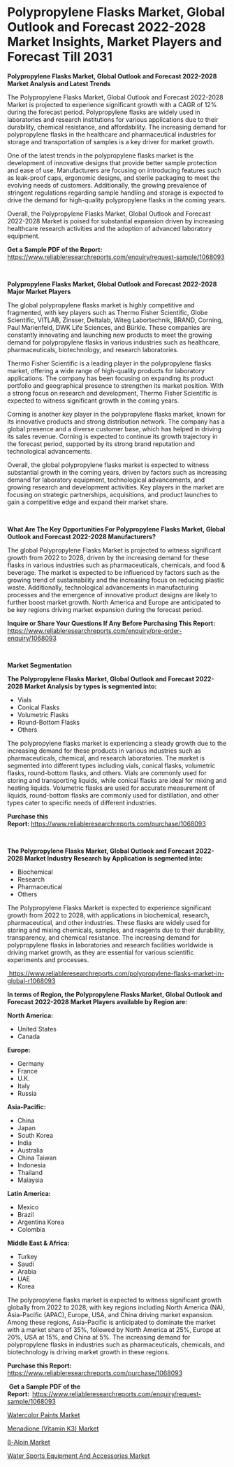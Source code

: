 <p><h1>Polypropylene Flasks Market, Global Outlook and Forecast 2022-2028 Market Insights, Market Players and Forecast Till 2031</h1></p><p><strong>Polypropylene Flasks Market, Global Outlook and Forecast 2022-2028 Market Analysis and Latest Trends</strong></p>
<p><p>The Polypropylene Flasks Market, Global Outlook and Forecast 2022-2028 Market is projected to experience significant growth with a CAGR of 12% during the forecast period. Polypropylene flasks are widely used in laboratories and research institutions for various applications due to their durability, chemical resistance, and affordability. The increasing demand for polypropylene flasks in the healthcare and pharmaceutical industries for storage and transportation of samples is a key driver for market growth.</p><p>One of the latest trends in the polypropylene flasks market is the development of innovative designs that provide better sample protection and ease of use. Manufacturers are focusing on introducing features such as leak-proof caps, ergonomic designs, and sterile packaging to meet the evolving needs of customers. Additionally, the growing prevalence of stringent regulations regarding sample handling and storage is expected to drive the demand for high-quality polypropylene flasks in the coming years.</p><p>Overall, the Polypropylene Flasks Market, Global Outlook and Forecast 2022-2028 Market is poised for substantial expansion driven by increasing healthcare research activities and the adoption of advanced laboratory equipment.</p></p>
<p><strong>Get a Sample PDF of the Report:&nbsp;</strong> <a href="https://www.reliableresearchreports.com/enquiry/request-sample/1068093">https://www.reliableresearchreports.com/enquiry/request-sample/1068093</a></p>
<p>&nbsp;</p>
<p><strong>Polypropylene Flasks Market, Global Outlook and Forecast 2022-2028 Major Market Players</strong></p>
<p><p>The global polypropylene flasks market is highly competitive and fragmented, with key players such as Thermo Fisher Scientific, Globe Scientific, VITLAB, Zinsser, Deltalab, Witeg Labortechnik, BRAND, Corning, Paul Marienfeld, DWK Life Sciences, and Bürkle. These companies are constantly innovating and launching new products to meet the growing demand for polypropylene flasks in various industries such as healthcare, pharmaceuticals, biotechnology, and research laboratories.</p><p>Thermo Fisher Scientific is a leading player in the polypropylene flasks market, offering a wide range of high-quality products for laboratory applications. The company has been focusing on expanding its product portfolio and geographical presence to strengthen its market position. With a strong focus on research and development, Thermo Fisher Scientific is expected to witness significant growth in the coming years.</p><p>Corning is another key player in the polypropylene flasks market, known for its innovative products and strong distribution network. The company has a global presence and a diverse customer base, which has helped in driving its sales revenue. Corning is expected to continue its growth trajectory in the forecast period, supported by its strong brand reputation and technological advancements.</p><p>Overall, the global polypropylene flasks market is expected to witness substantial growth in the coming years, driven by factors such as increasing demand for laboratory equipment, technological advancements, and growing research and development activities. Key players in the market are focusing on strategic partnerships, acquisitions, and product launches to gain a competitive edge and expand their market share.</p></p>
<p>&nbsp;</p>
<p><strong>What Are The Key Opportunities For Polypropylene Flasks Market, Global Outlook and Forecast 2022-2028 Manufacturers?</strong></p>
<p><p>The global Polypropylene Flasks Market is projected to witness significant growth from 2022 to 2028, driven by the increasing demand for these flasks in various industries such as pharmaceuticals, chemicals, and food & beverage. The market is expected to be influenced by factors such as the growing trend of sustainability and the increasing focus on reducing plastic waste. Additionally, technological advancements in manufacturing processes and the emergence of innovative product designs are likely to further boost market growth. North America and Europe are anticipated to be key regions driving market expansion during the forecast period.</p></p>
<p><strong>Inquire or Share Your Questions If Any Before Purchasing This Report:</strong> <a href="https://www.reliableresearchreports.com/enquiry/pre-order-enquiry/1068093">https://www.reliableresearchreports.com/enquiry/pre-order-enquiry/1068093</a></p>
<p>&nbsp;</p>
<p><strong>Market Segmentation</strong></p>
<p><strong>The Polypropylene Flasks Market, Global Outlook and Forecast 2022-2028 Market Analysis by types is segmented into:</strong></p>
<p><ul><li>Vials</li><li>Conical Flasks</li><li>Volumetric Flasks</li><li>Round-Bottom Flasks</li><li>Others</li></ul></p>
<p><p>The polypropylene flasks market is experiencing a steady growth due to the increasing demand for these products in various industries such as pharmaceuticals, chemical, and research laboratories. The market is segmented into different types including vials, conical flasks, volumetric flasks, round-bottom flasks, and others. Vials are commonly used for storing and transporting liquids, while conical flasks are ideal for mixing and heating liquids. Volumetric flasks are used for accurate measurement of liquids, round-bottom flasks are commonly used for distillation, and other types cater to specific needs of different industries.</p></p>
<p><strong>Purchase this Report:&nbsp;</strong><a href="https://www.reliableresearchreports.com/purchase/1068093">https://www.reliableresearchreports.com/purchase/1068093</a></p>
<p>&nbsp;</p>
<p><strong>The Polypropylene Flasks Market, Global Outlook and Forecast 2022-2028 Market Industry Research by Application is segmented into:</strong></p>
<p><ul><li>Biochemical</li><li>Research</li><li>Pharmaceutical</li><li>Others</li></ul></p>
<p><p>The Polypropylene Flasks Market is expected to experience significant growth from 2022 to 2028, with applications in biochemical, research, pharmaceutical, and other industries. These flasks are widely used for storing and mixing chemicals, samples, and reagents due to their durability, transparency, and chemical resistance. The increasing demand for polypropylene flasks in laboratories and research facilities worldwide is driving market growth, as they are essential for various scientific experiments and processes.</p></p>
<p><a href="https://www.reliableresearchreports.com/polypropylene-flasks-market-in-global-r1068093">&nbsp;https://www.reliableresearchreports.com/polypropylene-flasks-market-in-global-r1068093</a></p>
<p><strong>In terms of Region, the Polypropylene Flasks Market, Global Outlook and Forecast 2022-2028 Market Players available by Region are:</strong></p>
<p>
    <p> <strong> North America: </strong>
        <ul>
            <li>United States</li>
            <li>Canada</li>
        </ul>
        </p> 
    <p> <strong> Europe: </strong>
        <ul>
            <li>Germany</li>
            <li>France</li>
            <li>U.K.</li>
            <li>Italy</li>
            <li>Russia</li>
        </ul>
        </p> 
    <p> <strong> Asia-Pacific: </strong>
        <ul>
            <li>China</li>
            <li>Japan</li>
            <li>South Korea</li>
            <li>India</li>
            <li>Australia</li>
            <li>China Taiwan</li>
            <li>Indonesia</li>
            <li>Thailand</li>
            <li>Malaysia</li>
        </ul>
        </p> 
    <p> <strong> Latin America: </strong>
        <ul>
            <li>Mexico</li>
            <li>Brazil</li>
            <li>Argentina Korea</li>
            <li>Colombia</li>
        </ul>
        </p> 
    <p> <strong> Middle East & Africa: </strong>
        <ul>
            <li>Turkey</li>
            <li>Saudi</li>
            <li>Arabia</li>
            <li>UAE</li>
            <li>Korea</li>
        </ul>
    </p>
    </p>
<p><p>The polypropylene flasks market is expected to witness significant growth globally from 2022 to 2028, with key regions including North America (NA), Asia-Pacific (APAC), Europe, USA, and China driving market expansion. Among these regions, Asia-Pacific is anticipated to dominate the market with a market share of 35%, followed by North America at 25%, Europe at 20%, USA at 15%, and China at 5%. The increasing demand for polypropylene flasks in industries such as pharmaceuticals, chemicals, and biotechnology is driving market growth in these regions.</p></p>
<p><strong>Purchase this Report: </strong><a href="https://www.reliableresearchreports.com/purchase/1068093">https://www.reliableresearchreports.com/purchase/1068093</a></p>
<p>&nbsp;<strong>Get a Sample PDF of the Report:&nbsp;&nbsp;</strong><a href="https://www.reliableresearchreports.com/enquiry/request-sample/1068093">https://www.reliableresearchreports.com/enquiry/request-sample/1068093</a></p>
<p><strong></strong></p>
<p><p><a href="https://github.com/ochgvvcj16/Market-Research-Report-List-1/blob/main/watercolor-paints-market.md">Watercolor Paints Market</a></p><p><a href="https://medium.com/@lisastevens48/menadione-vitamin-k3-market-size-by-type-msb-mnb-mpb-by-product-feed-pharmaceutical-other-c373f36fe01a">Menadione (Vitamin K3) Market</a></p><p><a href="https://medium.com/@emily.sutherland4534/global-%CE%B2-aloin-market-status-2024-2031-and-forecast-by-region-product-end-use-be7baa538cb7">β-Aloin Market</a></p><p><a href="https://github.com/anggakarna133/Market-Research-Report-List-1/blob/main/water-sports-equipment-and-accessories-market.md">Water Sports Equipment And Accessories Market</a></p></p>